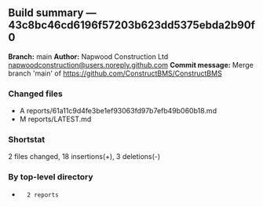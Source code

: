 ## Build summary — 43c8bc46cd6196f57203b623dd5375ebda2b90f0

**Branch:** main **Author:** Napwood Construction Ltd <napwoodconstruction@users.noreply.github.com>
**Commit message:** Merge branch 'main' of https://github.com/ConstructBMS/ConstructBMS

### Changed files

- A reports/61a11c9d4fe3be1ef93063fd97b7efb49b060b18.md
- M reports/LATEST.md

### Shortstat

2 files changed, 18 insertions(+), 3 deletions(-)

### By top-level directory

-       2 reports
